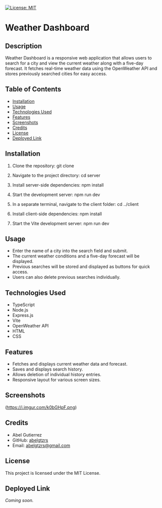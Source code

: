 [![License: MIT](https://img.shields.io/badge/License-MIT-yellow.svg)](https://opensource.org/licenses/MIT)

# Weather Dashboard

## Description

Weather Dashboard is a responsive web application that allows users to search for a city and view the current weather along with a five-day forecast. It fetches real-time weather data using the OpenWeather API and stores previously searched cities for easy access.

## Table of Contents

- [Installation](#installation)
- [Usage](#usage)
- [Technologies Used](#technologies-used)
- [Features](#features)
- [Screenshots](#screenshots)
- [Credits](#credits)
- [License](#license)
- [Deployed Link](#deployed-link)

## Installation

1. Clone the repository:
git clone <repository-url>

2. Navigate to the project directory:
cd server

3. Install server-side dependencies:
npm install

4. Start the development server:
npm run dev

5. In a separate terminal, navigate to the client folder:
cd ../client

6. Install client-side dependencies:
npm install

7. Start the Vite development server:
npm run dev

## Usage

- Enter the name of a city into the search field and submit.
- The current weather conditions and a five-day forecast will be displayed.
- Previous searches will be stored and displayed as buttons for quick access.
- Users can also delete previous searches individually.

## Technologies Used

- TypeScript
- Node.js
- Express.js
- Vite
- OpenWeather API
- HTML
- CSS

## Features

- Fetches and displays current weather data and forecast.
- Saves and displays search history.
- Allows deletion of individual history entries.
- Responsive layout for various screen sizes.

## Screenshots

(https://i.imgur.com/k0bGHpF.png)

## Credits

- Abel Gutierrez
- GitHub: [abelgtzrs](https://github.com/abelgtzrs)
- Email: abelgtzrs@gmail.com

## License

This project is licensed under the MIT License.

## Deployed Link

*Coming soon.*
